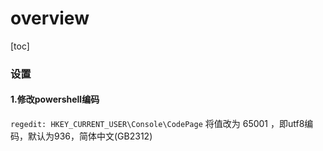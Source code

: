 # overview

[toc]

### 设置

#### 1.修改powershell编码
`regedit: HKEY_CURRENT_USER\Console\CodePage`
将值改为 65001 ，即utf8编码，默认为936，简体中文(GB2312)
